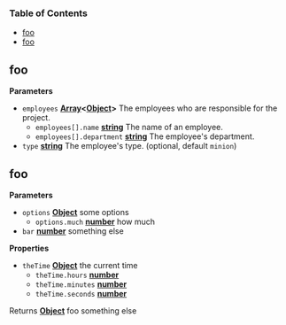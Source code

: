 <!-- Generated by documentation.js. Update this documentation by updating the source code. -->

### Table of Contents

-   [foo](#foo)
-   [foo](#foo-1)

## foo

**Parameters**

-   `employees` **[Array](https://developer.mozilla.org/en-US/docs/Web/JavaScript/Reference/Global_Objects/Array)&lt;[Object](https://developer.mozilla.org/en-US/docs/Web/JavaScript/Reference/Global_Objects/Object)>** The employees who are responsible for the project.
    -   `employees[].name` **[string](https://developer.mozilla.org/en-US/docs/Web/JavaScript/Reference/Global_Objects/String)** The name of an employee.
    -   `employees[].department` **[string](https://developer.mozilla.org/en-US/docs/Web/JavaScript/Reference/Global_Objects/String)** The employee's department.
-   `type` **[string](https://developer.mozilla.org/en-US/docs/Web/JavaScript/Reference/Global_Objects/String)** The employee's type. (optional, default `minion`)

## foo

**Parameters**

-   `options` **[Object](https://developer.mozilla.org/en-US/docs/Web/JavaScript/Reference/Global_Objects/Object)** some options
    -   `options.much` **[number](https://developer.mozilla.org/en-US/docs/Web/JavaScript/Reference/Global_Objects/Number)** how much
-   `bar` **[number](https://developer.mozilla.org/en-US/docs/Web/JavaScript/Reference/Global_Objects/Number)** something else

**Properties**

-   `theTime` **[Object](https://developer.mozilla.org/en-US/docs/Web/JavaScript/Reference/Global_Objects/Object)** the current time
    -   `theTime.hours` **[number](https://developer.mozilla.org/en-US/docs/Web/JavaScript/Reference/Global_Objects/Number)** 
    -   `theTime.minutes` **[number](https://developer.mozilla.org/en-US/docs/Web/JavaScript/Reference/Global_Objects/Number)** 
    -   `theTime.seconds` **[number](https://developer.mozilla.org/en-US/docs/Web/JavaScript/Reference/Global_Objects/Number)** 

Returns **[Object](https://developer.mozilla.org/en-US/docs/Web/JavaScript/Reference/Global_Objects/Object)** foo something else
